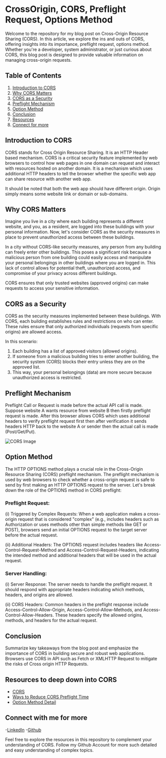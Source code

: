 # CrossOrigin, CORS, Preflight Request, Options Method

Welcome to the repository for my blog post on Cross-Origin Resource Sharing (CORS). In this article, we explore the ins and outs of CORS, offering insights into its importance, preflight request, options method. Whether you're a developer, system administrator, or just curious about CORS, this blog post is designed to provide valuable information on managing cross-origin requests.

## Table of Contents

1. [Introduction to CORS](#introduction-to-cors)
2. [Why CORS Matters](#why-cors-matters)
3. [CORS as a Security](#cors-as-a-security)
4. [Preflight Mechanism](#preflight-mechanism)
5. [Option Method](#option-method)
6. [Conclusion](#conclusion)
7. [Resources](#resources-to-deep-down-into-cors)
8. [Connect for more](#connect-with-me-for-more)

## Introduction to CORS

CORS stands for Cross Origin Resource Sharing. It is an HTTP Header based mechanism. CORS is a critical security feature implemented by web browsers to control how web pages in one domain can request and interact with resources hosted on another domain. It is a mechanism which uses additional HTTP headers to tell the browser whether the specific web app can share resource with another web app.

It should be noted that both the web app should have different origin. Origin simply means some website link or domain or sub-domains.

## Why CORS Matters

Imagine you live in a city where each building represents a different website, and you, as a resident, are logged into these buildings with your personal information. Now, let's consider CORS as the security measures in place to prevent unauthorized access between these buildings. 

In a city without CORS-like security measures, any person from any building can freely enter other buildings. This poses a significant risk because a malicious person from one building could easily access and manipulate your personal belongings in other buildings where you are logged in. This lack of control allows for potential theft, unauthorized access, and compromise of your privacy across different buildings.

CORS ensures that only trusted websites (approved origins) can make requests to access your sensitive information.

## CORS as a Security

CORS as the security measures implemented between these buildings. With CORS, each building establishes rules and restrictions on who can enter. These rules ensure that only authorized individuals (requests from specific origins) are allowed access.

In this scenario:

1) Each building has a list of approved visitors (allowed origins).
2) If someone from a malicious building tries to enter another building, the security system (CORS) blocks their entry unless they are on the approved list.
3) This way, your personal belongings (data) are more secure because unauthorized access is restricted.

## Preflight Mechanism

Preflight Call or Request is made before the actual API call is made. Suppose website A wants resource from website B then firstly preflight request is made. After this browser allows CORS which uses additional headers to verify preflight request first then after verification it sends headers HTTP back to the website A or sender then the actual call is made (Post/Get/Put).

![CORS Image](https://miro.medium.com/v2/resize:fit:1400/1*zCXcC1VkBB16BDXUxkWoew.png)

## Option Method

The HTTP OPTIONS method plays a crucial role in the Cross-Origin Resource Sharing (CORS) preflight mechanism. The preflight mechanism is used by web browsers to check whether a cross-origin request is safe to send by first making an HTTP OPTIONS request to the server. Let's break down the role of the OPTIONS method in CORS preflight:

### Preflight Request: 
(i) Triggered by Complex Requests: When a web application makes a cross-origin request that is considered "complex" (e.g., includes headers such as Authorization or uses methods other than simple methods like GET or POST), browsers send an initial OPTIONS request to the target server before the actual request.

(ii) Additional Headers: The OPTIONS request includes headers like Access-Control-Request-Method and Access-Control-Request-Headers, indicating the intended method and additional headers that will be used in the actual request.

### Server Handling:
(i) Server Response: The server needs to handle the preflight request. It should respond with appropriate headers indicating which methods, headers, and origins are allowed.

(ii) CORS Headers: Common headers in the preflight response include Access-Control-Allow-Origin, Access-Control-Allow-Methods, and Access-Control-Allow-Headers. These headers specify the allowed origins, methods, and headers for the actual request.

## Conclusion

Summarize key takeaways from the blog post and emphasize the importance of CORS in building secure and robust web applications. Browsers use CORS in API such as Fetch or XMLHTTP Request to mitigate the risks of Cross origin HTTP Requests.

## Resources to deep down into CORS
- [CORS](https://developer.mozilla.org/en-US/docs/Glossary/CORS)
- [Ways to Reduce CORS Preflight Time](https://blog.bitsrc.io/4-ways-to-reduce-cors-preflight-time-in-web-apps-1f47fe7558)
- [Option Method Detail](https://developer.mozilla.org/en-US/docs/Web/HTTP/Methods/OPTIONS)

## Connect with me for more
-[LinkedIn](https://www.linkedin.com/in/vishakha-singhal-18983b1bb/)
-[Github](https://github.com/vishakha-singhal01)

Feel free to explore the resources in this repository to complement your understanding of CORS. Follow my Github Account for more such detailed and easy understanding of complex topics. 

